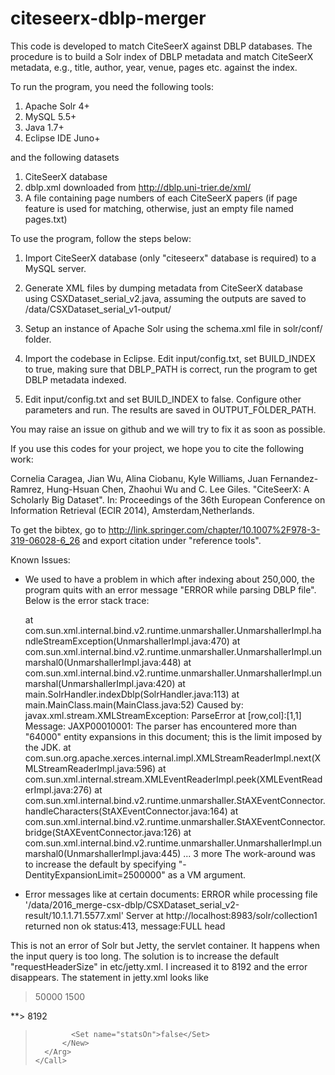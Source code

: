 # citeseerx-dblp-merger
This code is developed to match CiteSeerX against DBLP databases. The procedure
is to build a Solr index of DBLP metadata and match CiteSeerX metadata, e.g.,
title, author, year, venue, pages etc. against the index. 

To run the program, you need the following tools:
 1.  Apache Solr 4+
 2.  MySQL 5.5+
 3.  Java 1.7+
 4.  Eclipse IDE Juno+

and the following datasets
 1.  CiteSeerX database 
 2.  dblp.xml downloaded from 
     http://dblp.uni-trier.de/xml/
 3.  A file containing page numbers of each CiteSeerX papers (if page feature 
     is used for matching, otherwise, just an empty file named pages.txt)

To use the program, follow the steps below:

 1.  Import CiteSeerX database (only "citeseerx" database is required) to 
     a MySQL server.

 2.  Generate XML files by dumping metadata from CiteSeerX database
     using CSXDataset_serial_v2.java, assuming the outputs are saved to
     /data/CSXDataset_serial_v1-output/

 3.  Setup an instance of Apache Solr using the schema.xml file in 
     solr/conf/ folder. 

 4.  Import the codebase in Eclipse. Edit input/config.txt, set BUILD_INDEX 
     to true, making sure that DBLP_PATH is correct, run the program to get
     DBLP metadata indexed.

 5.  Edit input/config.txt and set BUILD_INDEX to false. Configure other 
     parameters and run. The results are saved in OUTPUT_FOLDER_PATH.

You may raise an issue on github and we will try to fix it as soon as possible.

If you use this codes for your project, we hope you to cite the following work:

Cornelia Caragea, Jian Wu, Alina Ciobanu, Kyle Williams, Juan Fernandez-Ramrez, Hung-Hsuan Chen, Zhaohui Wu and C. Lee Giles. "CiteSeerX: A Scholarly Big Dataset". In: Proceedings of the 36th European Conference on Information Retrieval (ECIR 2014), Amsterdam,Netherlands.

To get the bibtex, go to 
http://link.springer.com/chapter/10.1007%2F978-3-319-06028-6_26
and export citation under "reference tools".

Known Issues:
 * We used to have a problem in which after indexing about 250,000, the program quits with an error message "ERROR while parsing DBLP file". Below is the error stack trace:

    at com.sun.xml.internal.bind.v2.runtime.unmarshaller.UnmarshallerImpl.handleStreamException(UnmarshallerImpl.java:470)
    at com.sun.xml.internal.bind.v2.runtime.unmarshaller.UnmarshallerImpl.unmarshal0(UnmarshallerImpl.java:448)
    at com.sun.xml.internal.bind.v2.runtime.unmarshaller.UnmarshallerImpl.unmarshal(UnmarshallerImpl.java:420)
    at main.SolrHandler.indexDblp(SolrHandler.java:113)
    at main.MainClass.main(MainClass.java:52)
Caused by: javax.xml.stream.XMLStreamException: ParseError at [row,col]:[1,1]
Message: JAXP00010001: The parser has encountered more than "64000" entity expansions in this document; this is the limit imposed by the JDK.
    at com.sun.org.apache.xerces.internal.impl.XMLStreamReaderImpl.next(XMLStreamReaderImpl.java:596)
    at com.sun.xml.internal.stream.XMLEventReaderImpl.peek(XMLEventReaderImpl.java:276)
    at com.sun.xml.internal.bind.v2.runtime.unmarshaller.StAXEventConnector.handleCharacters(StAXEventConnector.java:164)
    at com.sun.xml.internal.bind.v2.runtime.unmarshaller.StAXEventConnector.bridge(StAXEventConnector.java:126)
    at com.sun.xml.internal.bind.v2.runtime.unmarshaller.UnmarshallerImpl.unmarshal0(UnmarshallerImpl.java:445)
    ... 3 more
 The work-around was to increase the default by specifying "-DentityExpansionLimit=2500000" as a VM argument.
 
 * Error messages like at certain documents:
 ERROR while processing file '/data/2016_merge-csx-dblp/CSXDataset_serial_v2-result/10.1.1.71.5577.xml'
	Server at http://localhost:8983/solr/collection1 returned non ok status:413, message:FULL head

This is not an error of Solr but Jetty, the servlet container. It happens when the input query is too long. The solution is to increase the default "requestHeaderSize" in etc/jetty.xml. I increased it to 8192 and the error disappears. The statement in jetty.xml looks like
>   <Call name="addConnector">
>       <Arg>
>           <New class="org.eclipse.jetty.server.bio.SocketConnector">
>             <Set name="host"><SystemProperty name="jetty.host" /></Set>
>             <Set name="port"><SystemProperty name="jetty.port" default="8983"/></Set>
>             <Set name="maxIdleTime">50000</Set>
>             <Set name="lowResourceMaxIdleTime">1500</Set>
**>             <Set name="requestHeaderSize">8192</Set>
>             <Set name="statsOn">false</Set>
>           </New>
>       </Arg>
>     </Call>

